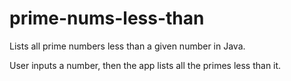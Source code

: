 # prime-nums-less-than
Lists all prime numbers less than a given number in Java.

User inputs a number, then the app lists all the primes less than it.
